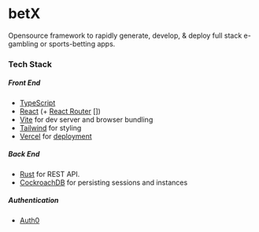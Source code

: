# betX
Opensource framework to rapidly generate, develop, & deploy full stack e-gambling or sports-betting apps.

### Tech Stack
##### Front End
- [TypeScript](https://www.typescriptlang.org/)
- [React](https://reactjs.org/) (+ [React Router](https://reactrouter.com/) [])
- [Vite](https://vitejs.dev/) for dev server and browser bundling
- [Tailwind](https://tailwindcss.com/) for styling
- [Vercel](https://vercel.com/) for [deployment](https://vitejs.dev/guide/static-deploy.html#vercel)

##### Back End
- [Rust](https://www.rust-lang.org/) for REST API.
- [CockroachDB](https://www.cockroachlabs.com/) for persisting sessions and instances

##### Authentication
- [Auth0](https://vercel.com/templates/react/auth0-react)
